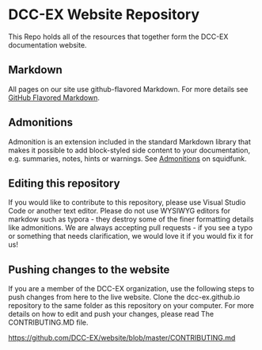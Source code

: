 # DCC-EX Website Repository

This Repo holds all of the resources that together form the DCC-EX documentation website.

## Markdown

All pages on our site use github-flavored Markdown. For more details see [GitHub Flavored Markdown](https://guides.github.com/features/mastering-markdown/).

## Admonitions

Admonition is an extension included in the standard Markdown library that makes it possible to add block-styled side content to your documentation, e.g. summaries, notes, hints or warnings. See [Admonitions](https://squidfunk.github.io/mkdocs-material/extensions/admonition/) on squidfunk.

## Editing this repository

If you would like to contribute to this repository, please use Visual Studio Code or another text editor. Please do not use WYSIWYG editors for markdow such as typora - they destroy some of the finer formatting details like admonitions. We are always accepting pull requests - if you see a typo or something that needs clarification, we would love it if you would fix it for us!

## Pushing changes to the website

If you are a member of the DCC-EX organization, use the following steps to push changes from here to the live website. Clone the dcc-ex.github.io repository to the same folder as this repository on your computer. For more details on how to edit and push your changes, please read The CONTRIBUTING.MD file.

https://github.com/DCC-EX/website/blob/master/CONTRIBUTING.md
